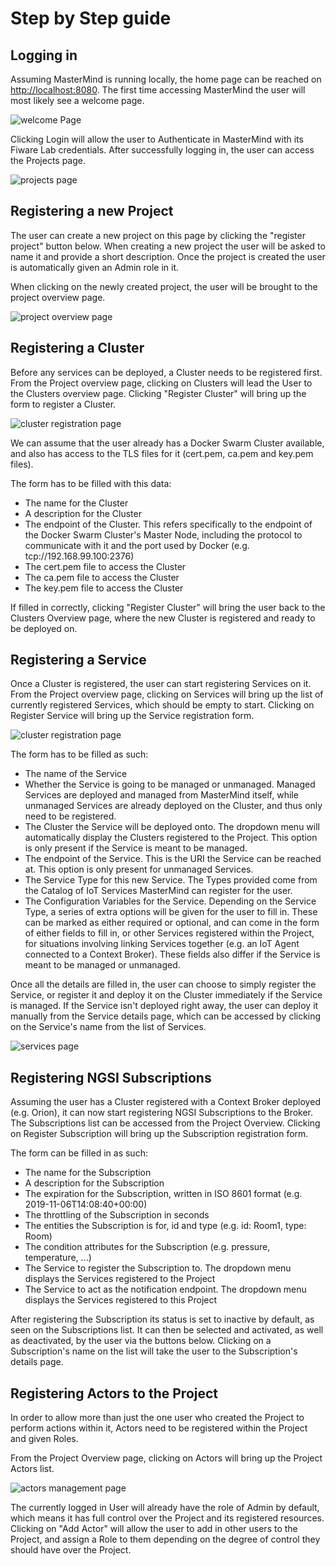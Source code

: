 # Step by Step guide

## Logging in

Assuming MasterMind is running locally, the home page can be reached on
<http://localhost:8080>. The first time accessing MasterMind the user will most
likely see a welcome page.

![welcome Page](../images/home.png)

Clicking Login will allow the user to Authenticate in MasterMind with its Fiware
Lab credentials. After successfully logging in, the user can access the Projects
page.

![projects page](../images/projects.png)

## Registering a new Project

The user can create a new project on this page by clicking the "register
project" button below. When creating a new project the user will be asked to
name it and provide a short description. Once the project is created the user is
automatically given an Admin role in it.

When clicking on the newly created project, the user will be brought to the
project overview page.

![project overview page](../images/project_overview.png)

## Registering a Cluster

Before any services can be deployed, a Cluster needs to be registered first.
From the Project overview page, clicking on Clusters will lead the User to the
Clusters overview page. Clicking "Register Cluster" will bring up the form to
register a Cluster.

![cluster registration page](../images/cluster_registration.png)

We can assume that the user already has a Docker Swarm Cluster available, and
also has access to the TLS files for it (cert.pem, ca.pem and key.pem files).

The form has to be filled with this data:

- The name for the Cluster
- A description for the Cluster
- The endpoint of the Cluster. This refers specifically to the endpoint of the
  Docker Swarm Cluster's Master Node, including the protocol to communicate with
  it and the port used by Docker (e.g. tcp://192.168.99.100:2376)
- The cert.pem file to access the Cluster
- The ca.pem file to access the Cluster
- The key.pem file to access the Cluster

If filled in correctly, clicking "Register Cluster" will bring the user back to
the Clusters Overview page, where the new Cluster is registered and ready to be
deployed on.

## Registering a Service

Once a Cluster is registered, the user can start registering Services on it.
From the Project overview page, clicking on Services will bring up the list of
currently registered Services, which should be empty to start. Clicking on
Register Service will bring up the Service registration form.

![cluster registration page](../images/register_service.png)

The form has to be filled as such:

- The name of the Service
- Whether the Service is going to be managed or unmanaged. Managed Services are
  deployed and managed from MasterMind itself, while unmanaged Services are
  already deployed on the Cluster, and thus only need to be registered.
- The Cluster the Service will be deployed onto. The dropdown menu will
  automatically display the Clusters registered to the Project. This option is
  only present if the Service is meant to be managed.
- The endpoint of the Service. This is the URI the Service can be reached at.
  This option is only present for unmanaged Services.
- The Service Type for this new Service. The Types provided come from the
  Catalog of IoT Services MasterMind can register for the user.
- The Configuration Variables for the Service. Depending on the Service Type,
  a series of extra options will be given for the user to fill in. These can be
  marked as either required or optional, and can come in the form of either
  fields to fill in, or other Services registered within the Project, for
  situations involving linking Services together (e.g. an IoT Agent connected
  to a Context Broker). These fields also differ if the Service is meant to
  be managed or unmanaged.

Once all the details are filled in, the user can choose to simply register the
Service, or register it and deploy it on the Cluster immediately if the Service
is managed. If the Service isn't deployed right away, the user can deploy it
manually from the Service details page, which can be accessed by clicking on the
Service's name from the list of Services.

![services page](../images/services.png)

## Registering NGSI Subscriptions

Assuming the user has a Cluster registered with a Context Broker deployed
(e.g. Orion), it can now start registering NGSI Subscriptions to the Broker.
The Subscriptions list can be accessed from the Project Overview. Clicking on
Register Subscription will bring up the Subscription registration form.

The form can be filled in as such:

- The name for the Subscription
- A description for the Subscription
- The expiration for the Subscription, written in ISO 8601 format
  (e.g. 2019-11-06T14:08:40+00:00)
- The throttling of the Subscription in seconds
- The entities the Subscription is for, id and type (e.g. id: Room1, type: Room)
- The condition attributes for the Subscription (e.g. pressure,
  temperature, ...)
- The Service to register the Subscription to. The dropdown menu displays
  the Services registered to the Project
- The Service to act as the notification endpoint. The dropdown menu displays
  the Services registered to this Project

After registering the Subscription its status is set to inactive by default, as
seen on the Subscriptions list. It can then be selected and activated, as well
as deactivated, by the user via the buttons below.
Clicking on a Subscription's name on the list will take the user to the
Subscription's details page.

## Registering Actors to the Project

In order to allow more than just the one user who created the Project to perform
actions within it, Actors need to be registered within the Project and given
Roles.

From the Project Overview page, clicking on Actors will bring up the Project
Actors list.

![actors management page](../images/actors.png)

The currently logged in User will already have the role of Admin
by default, which means it has full control over the Project and its registered
resources. Clicking on "Add Actor" will allow the user to add in other users to
the Project, and assign a Role to them depending on the degree of control they
should have over the Project.
